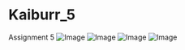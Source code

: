# Kaiburr_5
Assignment 5
![Image](https://github.com/user-attachments/assets/72501b59-48d6-49e5-8d2a-9ab78de8e6f3)
![Image](https://github.com/user-attachments/assets/8bf7c60c-8874-4af7-b6ac-acc31571fa64)
![Image](https://github.com/user-attachments/assets/321e3306-21dc-4e92-95c3-e0f9ac87ab26)
![Image](https://github.com/user-attachments/assets/a9b6771d-9ff5-4e1c-8335-c545cfd12399)

